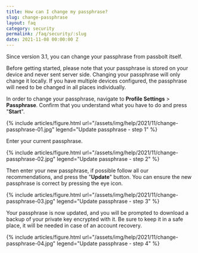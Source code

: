 ```yaml
---
title: How can I change my passphrase?
slug: change-passphrase
layout: faq
category: security
permalink: /faq/security/:slug
date: 2021-11-08 00:00:00 Z
---
```


Since version 3.1, you can change your passphrase from passbolt itself.

Before getting started, please note that your passphrase is stored on your device and never sent server side. Changing your passphrase will only change it locally. If you have multiple devices configured, the passphrase will need to be changed in all places individually.

In order to change your passphrase, navigate to **Profile Settings** > **Passphrase**. Confirm that you understand what you have to do and press "**Start**".

{% include articles/figure.html
url="/assets/img/help/2021/11/change-passphrase-01.jpg"
legend="Update passphrase - step 1"
%}

Enter your current passphrase.

{% include articles/figure.html
url="/assets/img/help/2021/11/change-passphrase-02.jpg"
legend="Update passphrase - step 2"
%}

Then enter your new passphrase, if possible follow all our recommendations, and press the "**Update**" button. You can ensure the new passphrase is correct by pressing the eye icon.

{% include articles/figure.html
url="/assets/img/help/2021/11/change-passphrase-03.jpg"
legend="Update passphrase - step 3"
%}

Your passphrase is now updated, and you will be prompted to download a backup of your private key encrypted with it. Be sure to keep it in a safe place, it will be needed in case of an account recovery.

{% include articles/figure.html
url="/assets/img/help/2021/11/change-passphrase-04.jpg"
legend="Update passphrase - step 4"
%}
